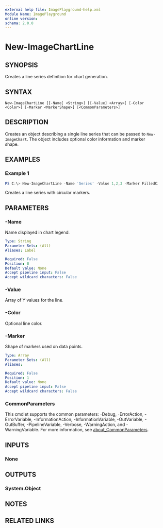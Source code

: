 ```yaml
---
external help file: ImagePlayground-help.xml
Module Name: ImagePlayground
online version:
schema: 2.0.0
---
```


# New-ImageChartLine

## SYNOPSIS
Creates a line series definition for chart generation.

## SYNTAX

```
New-ImageChartLine [[-Name] <String>] [[-Value] <Array>] [-Color <Color>] [-Marker <MarkerShape>] [<CommonParameters>]
```

## DESCRIPTION
Creates an object describing a single line series that can be passed to `New-ImageChart`.
The object includes optional color information and marker shape.

## EXAMPLES

### Example 1
```powershell
PS C:\> New-ImageChartLine -Name 'Series' -Value 1,2,3 -Marker FilledCircle
```

Creates a line series with circular markers.

## PARAMETERS

### -Name
Name displayed in chart legend.

```yaml
Type: String
Parameter Sets: (All)
Aliases: Label

Required: False
Position: 0
Default value: None
Accept pipeline input: False
Accept wildcard characters: False
```

### -Value
Array of Y values for the line.

### -Color
Optional line color.

### -Marker
Shape of markers used on data points.

```yaml
Type: Array
Parameter Sets: (All)
Aliases:

Required: False
Position: 1
Default value: None
Accept pipeline input: False
Accept wildcard characters: False
```

### CommonParameters
This cmdlet supports the common parameters: -Debug, -ErrorAction, -ErrorVariable, -InformationAction, -InformationVariable, -OutVariable, -OutBuffer, -PipelineVariable, -Verbose, -WarningAction, and -WarningVariable. For more information, see [about_CommonParameters](http://go.microsoft.com/fwlink/?LinkID=113216).

## INPUTS

### None

## OUTPUTS

### System.Object
## NOTES

## RELATED LINKS
